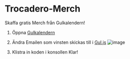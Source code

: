 # Trocadero-Merch
Skaffa gratis Merch från Gulkalendern!

1. Öppna [Gulkalendern](https://gulkalender.se)

2. Ändra Emailen som vinsten skickas till i [Gul.js](https://raw.githubusercontent.com/Muminwilmer/Trocadero-Merch/main/Gul.js)
![image](https://github.com/Muminwilmer/Trocadero-Merch/assets/113240095/eb60530c-947e-4ef7-aacf-d514d6a7d696)

4. Klistra in koden i konsollen
Klar!


